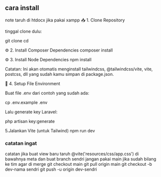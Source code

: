 ## cara install
 note taruh di htdocx jika pakai xampp
📥 1. Clone Repository

tinggal clone dulu:

git clone 
cd 

⚙️ 2. Install Composer Dependencies
composer install

⚙️ 3. Install Node Dependencies
npm install


Catatan: Ini akan otomatis menginstall tailwindcss, @tailwindcss/vite, vite, postcss, dll yang sudah kamu simpan di package.json.

🔑 4. Setup File Environment

Buat file .env dari contoh yang sudah ada:

cp .env.example .env

Lalu generate key Laravel:

php artisan key:generate

5.Jalankan Vite (untuk Tailwind)
npm run dev

### catatan ingat
catatan jika buat view baru taruh  @vite('resources/css/app.css') di bawahnya meta
dan buat branch sendri jangan pakai main jika sudah bilang ke tim agar di merge
git checkout main
git pull origin main
git checkout -b dev-nama sendri
git push -u origin dev-sendri
